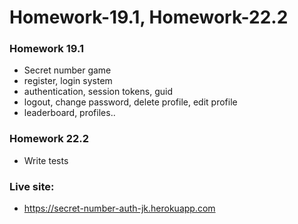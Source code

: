 # Homework-19.1, Homework-22.2

### Homework 19.1   
* Secret number game
* register, login system
* authentication, session tokens, guid
* logout, change password, delete profile, edit profile
* leaderboard, profiles..

### Homework 22.2
* Write tests

### Live site:
* https://secret-number-auth-jk.herokuapp.com

